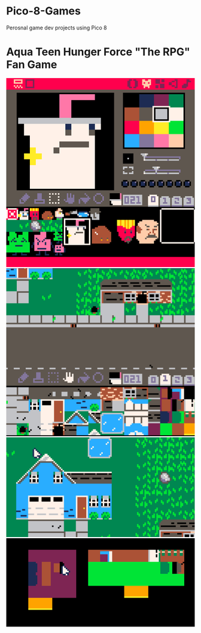 # Pico-8-Games
 Perosnal game dev projects using Pico 8

# Aqua Teen Hunger Force "The RPG" Fan Game 
![Main tiles](/images/AquaTeenSprites.png)
![Terrain tiles](/images/MCHouse.png)
![Carl House](/images/CarlHouse.png)
![Rooms](/images/AquaTeenRooms.png)